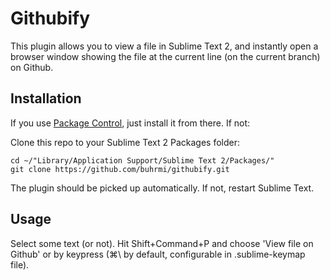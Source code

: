 # Githubify

This plugin allows you to view a file in Sublime Text 2, and instantly open a browser window showing the file at the current line (on the current branch) on Github.

## Installation

If you use [Package Control](http://wbond.net/sublime_packages/package_control), just install it from there. If not:

Clone this repo to your Sublime Text 2 Packages folder:

    cd ~/"Library/Application Support/Sublime Text 2/Packages/"
    git clone https://github.com/buhrmi/githubify.git

The plugin should be picked up automatically. If not, restart Sublime Text.

## Usage

Select some text (or not).
Hit Shift+Command+P and choose 'View file on Github' or by keypress (&#8984;\\ by default, configurable in .sublime-keymap file).